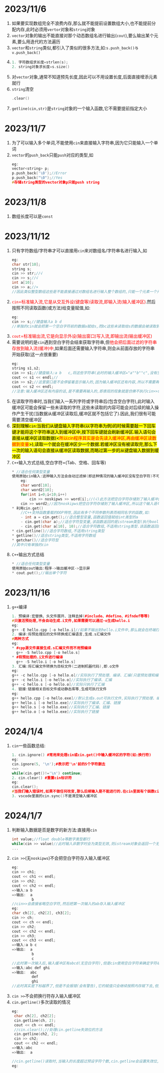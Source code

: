 # 2023/11/6
1. 如果要实现数组完全不浪费内存,那么就不能提前设置数组大小,也不能提前分配内存,此时必须用`vertor`对象和`string`对象
2. `vector`对象的输出不能直接对那个动态数组名进行输出(`cout`),要么输出某个元素,要么用迭代的方法遍历
3. `vector`和`string`类似,都引入了类似的很多方法,如:`s.push_back()与v.push_back()`
4. 
    ```C++
    1. 字符数组求长度=strlen(s);
    2. string对象求长度=s.size()
    ```
5. 对`vector`对象,通常不知道预先长度,因此可以不用设置长度,后面直接增添元素就行
6. `string`清空
   ```C++
   .clear()
   ```
7. `getline(cin,str)`是`string`对象的一个输入函数,它不需要提前指定大小
# 2023/11/7
1. 为了可以输入多个单词,不能使用`cin`来直接输入字符串,因为它只能输入一个单词
2. `vector`的`push_back`只能`push`对应的类型,如
   ```C++
   eg:
   vector<string> p;
   p.push_back('\0');//Error
   p.push_back("\0");//Yes
   #存储string类型的vector对象p只能push string
   ```
# 2023/11/8
1. 数组长度可以是`const`
# 2023/11/12
1. 只有字符数组/字符串才可以直接用`cin`来对数组名/字符串名进行输入,如
   ```C++
   eg:
   char str[10];
   string s;
   cin >> str;//√
   cin >> s;//√
   int a[10];
   cin >> a;//×
   //因此类似整型数组这些是不能直接通过对数组名进行输入整个数组的,只能一个元素一个元素的输入
   ```
2. <span style="color:red;">`cin`=标准输入流,它是从交互外设(键盘等)读取流,即输入流(输入缓冲区)</span>.然后按照不同读取函数(或方法)给变量赋值,如:
   ```C++
   eg:
   cin >> s;//键盘输入a b d
   //单独的cin就会把第一个空白字符前的数据a赋给s,而bc这些未读取给s的数据会被读取到输入流中.若还有输入语句cin >> s2;,那么在不清空输入流(输入缓冲区)时会直接将数据b赋给s2
   ```
3. <span style="color:red;">`cout`=标准输出流,它是向显示外设(输出窗口)写入流,即输出流(输出缓冲区)</span>
4. 需要说明的是`cin`遇到空白字符会结束获取字符串,但<span style="color:red;">他会把后面过滤的字符串存放到输入流(缓冲)中</span>,如果后面还需要输入字符串,则会从前面存放的字符串开始获取(这一点很重要)
   ```C++
   eg:
   string s1,s2;
   cin >> s1;//键盘输入:a b   c,将这些字符串(此时的输入缓冲区="a""b""c",没有空白字符,因为是cin)读取到了输入缓冲区,然后把"a"赋给了s1,此时输入缓冲区就没有"a"了
   cout << s1 << endl;//
   cin >> s2;//这里窗口是不会停留着显示输入的,因为输入缓冲区还有内容,所以不需要再输入,它会直接赋值字符串b给s2
   cout << s2 << endl;
   //注意:输入缓冲区还有内容的话,是不需要再输入的,即表现的现象就是仿佛不执行cin>>s2.但是其实是执行了的,只是执行了从输入缓冲区读取再赋值的操作
   ```
5. 在读取字符串时,当我们输入一系列字符或字符串后(包含空白字符),此时输入缓冲区可能会保留一些未读取的字符,这些未读取的内容可能会对后续的输入操作产生干扰(当数据从缓冲区读取后,缓冲区就不包括它了).因此,我们很有可能需要清空缓冲区
6. <mark>深刻理解`cin`:当我们从键盘输入字符串(以字符串为例)的时候需要敲一下回车键才能将这个字符串送入到缓冲区中,按下回车键就会刷新缓冲区.输入语句会直接从缓冲区读取数据(<<span style="color:red;">所以cin程序其实是会先读入缓冲区,再由缓冲区读数据到变量</span>>),读取一个就会在缓冲区少一个数据.若缓冲区没有被读取完,那么下一次的输入语句会直接从缓冲区读取数据,而略过第一步的从键盘输入数据到缓冲区</mark>
7. `C++`输入方式总结,空白字符=(Tab、空格、回车等)
    ```C++
    * //适合任何类型变量
    使用原始cin输入:这种输入方法会自动过滤掉(即这种情况的输入缓冲区没有空白字符)不可见字符(如:空格、回车、tab等).若不想过滤掉不可见字符,则要用noskipws流进行控制(必须逐个输入).
        eg:
        char word[10];
        char word2[10];
        for(int i=0;i<10;i++)
            cin >> noskipws >> word[i];//(√)此方法把空白字符存储到了输入缓冲区
        cin >> word2;//因为noskipws把空白字符存储到了输入缓冲区,所以这个输入语句根本不会执行,也不会给word2赋值,因为单独的cin这个语句到了空白字符就会认为结束了,所以word2根本不会赋值数据(空白数据也不会)
    * 利用cin.get()
        //C++支持函数重载的OOP特性,因此有多个不同参数列表而相同名字的函数,如:
        - int a = cin.get();//适合整型变量,函数返回值赋给int类型的a
        - cin.get(char a);//适合字符型变量,该函数返回的是istream类型(执行bool转换后为true或false).输入的字符还是会赋给字符a
        - cin.get(char a[10], 10);//适合字符数组,不适用string类型.该函数返回的也是istream类型(执行bool转换后为true或false).字符串赋给字符数组
    * cin.getline()//适合字符数组,不适用string类型
    * getline()//适合string类型,不适用字符数组
    * getchar()//适合字符型
   //其中只有单独的cin
    ```
8. `C++`输出方式总结
   ```C++
   * //适合任何类型变量
   使用原始cout输出:程序->输出缓冲区->显示屏
   * cout.put();//输出单个字符
   ```
# 2023/11/16
1. `g++`编译
   ```C++
   1. 预编译:宏替换、头文件展开、注释去掉(#include、#define、#ifndef等等)
   #只激活预处理,不会自动生成.i文件,如果需要可以通过-o生成hello.i
   eg:
   g++ -E hello.cpp [-o hello.i]//如果不输出到hello.i文件中,那么就会在终端打印
   2. 编译:将预处理后的文件转换成汇编语言,生成.s汇编文件
   #两种方式
   eg:
   * #cpp源文件直接生成.s汇编文件而不用预编译
     g++ -S hello.cpp [-o hello.s]
   * #将预处理的.i文件进行编译
     g++ -S hello.i [-o hello.s]
   3. 汇编:将汇编文件转换为目标文件(二进制机器代码),即.o文件
   eg:
   g++ -c hello.cpp [-o hello.o]//实际执行了预处理、编译、汇编(只是预处理和编译阶段隐式执行的)
   g++ -c hello.i [-o hello.o]//实际执行了编译、汇编
   g++ -c hello.s [-o hello.o]//实际只执行了汇编
   4. 链接:链接相关目标文件或动静态库等,生成可执行文件
   eg:
   g++ hello.cpp [-o hello.exe]//默认生成a.out可执行文件,实际执行了预处理、编译、汇编、链接
   g++ hello.i [-o hello.exe]//实际执行了编译、汇编、链接
   g++ hello.s [-o hello.exe]//实际执行了汇编、链接
   g++ hello.o [-o hello.exe]//实际执行了链接
   ```
# 2024/1/4
1. `cin`一些函数总结:
   ```C++
   1. cin.ignore() #常用来处理cin或cin.get()中输入缓冲区的字符(如:换行符)
   eg:
   cin.ignore(5, '\n');#表示把'\n'前的5个字符删去
   <=>
   while(cin.get()!='\n') continue;
   2. cin.clear() #重置cin标识符
   eg:
   cin.clear();
   #当我们输入错误时,如果不做任何改变,那么后续输入是不能进行的.在cin里面有个函数cin.rdstate()可以检查此时的输入标识符,返回0表示没有错,能后续继续输入;返回4,表示不能继续输入,那么此时就需要用cin.clear()进行重置cin的输入状态
   3. vscode里面的cin.sync()不是清空输入缓冲区
   ```
# 2024/1/7
1. 判断输入数据是否是数字的新方法:直接用`cin`
   ```C++
   int value;//float double等数字类型都行
   while(cin >> value)//此时输入非数字时会为类型无效,则istream对象会返回一个无效状态,即false(0)
   ...
   ```
2. `cin >>`(无`noskipws`)不会把空白字符存入输入缓冲区
   ```C++
   eg:
   cin >> ch1;
   cout << ch1 << endl;
   cin >> ch2;
   cout << ch2 << endl;
   =>输入:a b
   =>输出:  a
            b
   //cin>>会直接省略空白字符,然后把第一次输入的ab存入输入缓冲区
   eg:
   char ch[2], ch2[2], ch3[2];
   cin >> ch;
   cout << ch << endl;
   cin >> ch2;
   cout << ch2 << endl;
   cin >> ch3;
   cout << ch3 << endl;
   =>输入:a b c
   =>输出:  a
            b
            c
   //此时第一次输入后,输入缓冲区有abcd(无空白字符),但是cin使用空白字符来确定字符串结束位置,则每一次cin>>只会获取一个单词,后面不够的全部补'\0'
   =>输入:abc def ghi
   =>输出:  abc
            def
            ghi
   //此时其实是下标越界了,但是不会报错(会有警告),它的赋值只会继续按照内存赋下去,但是这样很有可能会覆盖其他数据,所以实际中不要这样操作
   ```
3. `cin >>`不会把换行符存入输入缓冲区
4. `cin.getline()`多次读取的情况
   ```C++
   eg:
    char ch[2], ch2[2];
    cin.getline(ch, 2);
    cout << ch << endl;
    //cin.clear();//处理cin.getline失效位的方法
    cin.getline(ch2, 2);
    cin >> ch2;
    cout << ch2 << endl;
   =>输入:abc
   =>输出:  a

   //cin.getline()读取时,当输入的长度超过预设字符个数,cin.getline会设置失效位,即cin.rdstate()=4,那么后续就不能继续读取到ch2了.但是第一次输入后,输入缓冲区有abc'\0'(读取换行符,并将换行符替换成'\0',并从输入缓冲区抹去).第二次的cin.getline()直接会读入一个换行符,所以输出a和换行.
   eg:
   ```